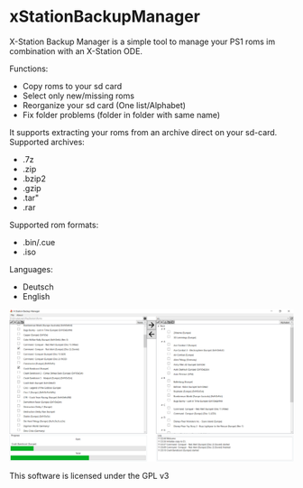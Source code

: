 # xStationBackupManager
X-Station Backup Manager is a simple tool to manage your PS1 roms im combination with an X-Station ODE.

Functions:
- Copy roms to your sd card
- Select only new/missing roms
- Reorganize your sd card (One list/Alphabet)
- Fix folder problems (folder in folder with same name)

It supports extracting your roms from an archive direct on your sd-card. Supported archives:
- .7z
- .zip
- .bzip2
- .gzip
- .tar"
- .rar

Supported rom formats:
- .bin/.cue
- .iso

Languages:
- Deutsch
- English

![Beautiful Image of an beautiful software](Screenshot.png)

This software is licensed under the GPL v3